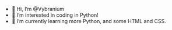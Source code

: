 - 👋 Hi, I’m @Vybranium
- 👀 I’m interested in coding in Python!
- 🌱 I’m currently learning more Python, and some HTML and CSS.
